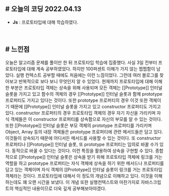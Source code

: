 ## # 오늘의 코딩 2022.04.13

- **Js** : 프로토타입에 대해 학습하였다.

<br>

## # 느낀점

오늘은 알고리즘 문제를 풀이만 한 뒤 프로토타입 학습에 집중했다. 사실 3일 전부터 프로토타입에 대해 계속 공부하였었다.
하지만 100퍼센트 이해가 가지 않는 찝찝함이 남았다. 실행 컨텍스트 공부할 때에도 처음에는 이런 느낌이었다. 그런데 여러 블로그를 찾아보고
반복적으로 보다 보니 무엇인지 알 수 있었다. 현재까지 프로토타입에 대해 이해한 부분은 프로토타입 객체는 상속을 위해 사용되며
모든 객체는 [[Prototype]] 인터널 슬롯을 가지고 있고 함수의 객체의 경우 [[Prototype]] 인터널 슬롯과 함께 prototype 프로퍼티도 가지고 있다는 것이다.
또한 prototype 프로퍼티의 경우 이것 또한 객체이기 때문에 [[Prototype]] 인터널 슬롯을 가지고 있고 constructor 프로퍼티도 가지고 있다.
constructor 프로퍼티의 경우 프로토타입 객체의 경우 자기 자신을 가리키며 자식 객체들은 이 constructor 프로퍼티를 상속함으로 자신의 부모를 알 수 있는 것이다.
또한 [[Prototype]] 인터널 슬롯은 부모 객체의 prototype 프로퍼티를 가리키며 Object, Array 등의 내장 객체들은 prototype 프로퍼티에 관련 메서드들은 담고 있다.
이것들이 상속되기 때문에 어디서든 메서드를 사용할 수 있는 것이다. 또 constructor 프로퍼티나 [[Prototype]] 인터널 슬롯, 또 prototype 프로퍼티는
임의로 바꿀 수가 있다. 동적으로 바꿀 수 있다는 것이다. 이런 특징을 활용하여 상속을 구현할 수 있다. 종합적으로 [[Prototype]] 인터널 슬롯은 상속을 받기 위해
프로토타입 객체에 링크를 거는 역할을 하고 prototype 프로퍼티는 자식 객체에 상속을 하기 위한 메서드나 프로퍼티를 담고 있는 객체이며 자식 객체의
[[Prototype]] 인터널 슬롯이 링크를 거는 프로토타입 객체라는 것이다. 프로토타입에 대해서 이 정도의 개념으로 이해하고 있다. 이것을 이해하는데도 꽤 오랜 시간을 보냈다.
이 개념 또한 실행컨텍스트와 마찬가지로 자바스크립트의 핵심적인 내용이므로 더욱 깊게 공부해보아야겠다.
